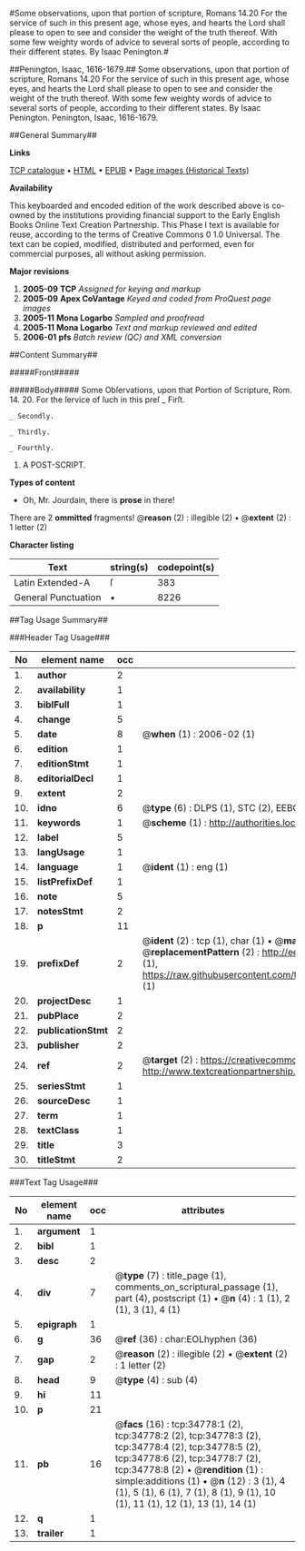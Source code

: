 #Some observations, upon that portion of scripture, Romans 14.20 For the service of such in this present age, whose eyes, and hearts the Lord shall please to open to see and consider the weight of the truth thereof. With some few weighty words of advice to several sorts of people, according to their different states. By Isaac Penington.#

##Penington, Isaac, 1616-1679.##
Some observations, upon that portion of scripture, Romans 14.20 For the service of such in this present age, whose eyes, and hearts the Lord shall please to open to see and consider the weight of the truth thereof. With some few weighty words of advice to several sorts of people, according to their different states. By Isaac Penington.
Penington, Isaac, 1616-1679.

##General Summary##

**Links**

[TCP catalogue](http://www.ota.ox.ac.uk/tcp/)  • 
[HTML](http://tei.it.ox.ac.uk/tcp/Texts-HTML/free/A54/A54057.html)  • 
[EPUB](http://tei.it.ox.ac.uk/tcp/Texts-EPUB/free/A54/A54057.epub) • 
[Page images (Historical Texts)](https://data.historicaltexts.jisc.ac.uk/view?pubId=eebo-99830327e&pageId=eebo-99830327e-34778-1)

**Availability**

This keyboarded and encoded edition of the
	       work described above is co-owned by the institutions
	       providing financial support to the Early English Books
	       Online Text Creation Partnership. This Phase I text is
	       available for reuse, according to the terms of Creative
	       Commons 0 1.0 Universal. The text can be copied,
	       modified, distributed and performed, even for
	       commercial purposes, all without asking permission.

**Major revisions**

1. __2005-09__ __TCP__ *Assigned for keying and markup*
1. __2005-09__ __Apex CoVantage__ *Keyed and coded from ProQuest page images*
1. __2005-11__ __Mona Logarbo__ *Sampled and proofread*
1. __2005-11__ __Mona Logarbo__ *Text and markup reviewed and edited*
1. __2006-01__ __pfs__ *Batch review (QC) and XML conversion*

##Content Summary##

#####Front#####

#####Body#####
Some Obſervations, upon that Portion of Scripture, Rom. 14. 20. For the ſervice of ſuch in this preſ
    _ Firſt.

    _ Secondly.

    _ Thirdly.

    _ Fourthly.

1. A POST-SCRIPT.

**Types of content**

  * Oh, Mr. Jourdain, there is **prose** in there!

There are 2 **ommitted** fragments! 
 @__reason__ (2) : illegible (2)  •  @__extent__ (2) : 1 letter (2)

**Character listing**


|Text|string(s)|codepoint(s)|
|---|---|---|
|Latin Extended-A|ſ|383|
|General Punctuation|•|8226|

##Tag Usage Summary##

###Header Tag Usage###

|No|element name|occ|attributes|
|---|---|---|---|
|1.|__author__|2||
|2.|__availability__|1||
|3.|__biblFull__|1||
|4.|__change__|5||
|5.|__date__|8| @__when__ (1) : 2006-02 (1)|
|6.|__edition__|1||
|7.|__editionStmt__|1||
|8.|__editorialDecl__|1||
|9.|__extent__|2||
|10.|__idno__|6| @__type__ (6) : DLPS (1), STC (2), EEBO-CITATION (1), PROQUEST (1), VID (1)|
|11.|__keywords__|1| @__scheme__ (1) : http://authorities.loc.gov/ (1)|
|12.|__label__|5||
|13.|__langUsage__|1||
|14.|__language__|1| @__ident__ (1) : eng (1)|
|15.|__listPrefixDef__|1||
|16.|__note__|5||
|17.|__notesStmt__|2||
|18.|__p__|11||
|19.|__prefixDef__|2| @__ident__ (2) : tcp (1), char (1)  •  @__matchPattern__ (2) : ([0-9\-]+):([0-9IVX]+) (1), (.+) (1)  •  @__replacementPattern__ (2) : http://eebo.chadwyck.com/downloadtiff?vid=$1&page=$2 (1), https://raw.githubusercontent.com/textcreationpartnership/Texts/master/tcpchars.xml#$1 (1)|
|20.|__projectDesc__|1||
|21.|__pubPlace__|2||
|22.|__publicationStmt__|2||
|23.|__publisher__|2||
|24.|__ref__|2| @__target__ (2) : https://creativecommons.org/publicdomain/zero/1.0/ (1), http://www.textcreationpartnership.org/docs/. (1)|
|25.|__seriesStmt__|1||
|26.|__sourceDesc__|1||
|27.|__term__|1||
|28.|__textClass__|1||
|29.|__title__|3||
|30.|__titleStmt__|2||


###Text Tag Usage###

|No|element name|occ|attributes|
|---|---|---|---|
|1.|__argument__|1||
|2.|__bibl__|1||
|3.|__desc__|2||
|4.|__div__|7| @__type__ (7) : title_page (1), comments_on_scriptural_passage (1), part (4), postscript (1)  •  @__n__ (4) : 1 (1), 2 (1), 3 (1), 4 (1)|
|5.|__epigraph__|1||
|6.|__g__|36| @__ref__ (36) : char:EOLhyphen (36)|
|7.|__gap__|2| @__reason__ (2) : illegible (2)  •  @__extent__ (2) : 1 letter (2)|
|8.|__head__|9| @__type__ (4) : sub (4)|
|9.|__hi__|11||
|10.|__p__|21||
|11.|__pb__|16| @__facs__ (16) : tcp:34778:1 (2), tcp:34778:2 (2), tcp:34778:3 (2), tcp:34778:4 (2), tcp:34778:5 (2), tcp:34778:6 (2), tcp:34778:7 (2), tcp:34778:8 (2)  •  @__rendition__ (1) : simple:additions (1)  •  @__n__ (12) : 3 (1), 4 (1), 5 (1), 6 (1), 7 (1), 8 (1), 9 (1), 10 (1), 11 (1), 12 (1), 13 (1), 14 (1)|
|12.|__q__|1||
|13.|__trailer__|1||
